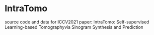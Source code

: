 # IntraTomo
source code and data  for ICCV2021 paper: IntraTomo: Self-supervised Learning-based Tomographyvia Sinogram Synthesis and Prediction
